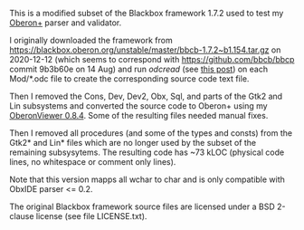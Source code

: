 This is a modified subset of the Blackbox framework 1.7.2 used to test my [Oberon+](https://github.com/rochus-keller/Oberon/blob/master/documentation/The_Programming_Language_Oberon%2B.adoc) parser and validator.

I originally downloaded the framework from https://blackbox.oberon.org/unstable/master/bbcb-1.7.2~b1.154.tar.gz on 2020-12-12 (which seems to correspond with https://github.com/bbcb/bbcp commit 9b3b60e on 14 Aug) and run *odcread* (see [this post](https://community.blackboxframework.org/viewtopic.php?f=32&t=272&p=1760&hilit=odcread#p1760)) on each Mod/*.odc file to create the corresponding source code text file.

Then I removed the Cons, Dev, Dev2, Obx, Sql, and parts of the Gtk2 and Lin subsystems and converted the source code to Oberon+ using my [OberonViewer 0.8.4](https://github.com/rochus-keller/Oberon#code-browser-features). Some of the resulting files needed manual fixes. 

Then I removed all procedures (and some of the types and consts) from the Gtk2* and Lin* files which are no longer used by the subset of the remaining subsysytems. The resulting code has ~73 kLOC (physical code lines, no whitespace or comment only lines).

Note that this version mapps all wchar to char and is only compatible with ObxIDE parser <= 0.2.

The original Blackbox framework source files are licensed under a BSD 2-clause license (see file LICENSE.txt).

